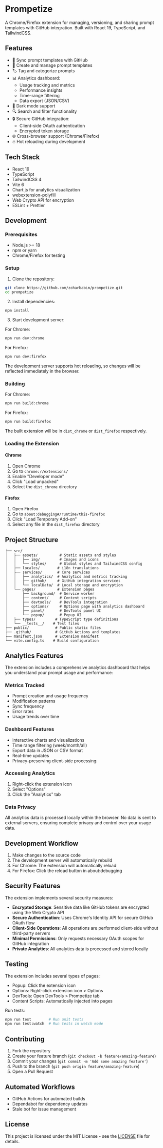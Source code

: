 # Prompetize

A Chrome/Firefox extension for managing, versioning, and sharing prompt templates with GitHub integration. Built with React 19, TypeScript, and TailwindCSS.

## Features

- 🔄 Sync prompt templates with GitHub
- 📝 Create and manage prompt templates
- 🏷️ Tag and categorize prompts
- 📊 Analytics dashboard:
  - Usage tracking and metrics
  - Performance insights
  - Time-range filtering
  - Data export (JSON/CSV)
- 🌙 Dark mode support
- 🔍 Search and filter functionality
- 🔒 Secure GitHub integration:
  - Client-side OAuth authentication
  - Encrypted token storage
- 🌐 Cross-browser support (Chrome/Firefox)
- 🔥 Hot reloading during development

## Tech Stack

- React 19
- TypeScript
- TailwindCSS 4
- Vite 6
- Chart.js for analytics visualization
- webextension-polyfill
- Web Crypto API for encryption
- ESLint + Prettier

## Development

### Prerequisites

- Node.js >= 18
- npm or yarn
- Chrome/Firefox for testing

### Setup

1. Clone the repository:
```bash
git clone https://github.com/zoharbabin/prompetize.git
cd prompetize
```

2. Install dependencies:
```bash
npm install
```

3. Start development server:

For Chrome:
```bash
npm run dev:chrome
```

For Firefox:
```bash
npm run dev:firefox
```

The development server supports hot reloading, so changes will be reflected immediately in the browser.

### Building

For Chrome:
```bash
npm run build:chrome
```

For Firefox:
```bash
npm run build:firefox
```

The built extension will be in `dist_chrome` or `dist_firefox` respectively.

### Loading the Extension

#### Chrome
1. Open Chrome
2. Go to `chrome://extensions/`
3. Enable "Developer mode"
4. Click "Load unpacked"
5. Select the `dist_chrome` directory

#### Firefox
1. Open Firefox
2. Go to `about:debugging#/runtime/this-firefox`
3. Click "Load Temporary Add-on"
4. Select any file in the `dist_firefox` directory

## Project Structure

```
├── src/
│   ├── assets/          # Static assets and styles
│   │   ├── img/         # Images and icons
│   │   └── styles/      # Global styles and TailwindCSS config
│   ├── locales/        # i18n translations
│   ├── services/       # Core services
│   │   ├── analytics/  # Analytics and metrics tracking
│   │   ├── github/     # GitHub integration services
│   │   └── localData/  # Local storage and encryption
│   └── pages/          # Extension pages
│       ├── background/  # Service worker
│       ├── content/     # Content scripts
│       ├── devtools/    # DevTools integration
│       ├── options/     # Options page with analytics dashboard
│       ├── panel/       # DevTools panel UI
│       └── popup/       # Popup UI
│   ├── types/         # TypeScript type definitions
│   └── __tests__/    # Test files
├── public/            # Public static files
├── .github/           # GitHub Actions and templates
├── manifest.json      # Extension manifest
└── vite.config.ts    # Build configuration
```

## Analytics Features

The extension includes a comprehensive analytics dashboard that helps you understand your prompt usage and performance:

### Metrics Tracked
- Prompt creation and usage frequency
- Modification patterns
- Sync frequency
- Error rates
- Usage trends over time

### Dashboard Features
- Interactive charts and visualizations
- Time range filtering (week/month/all)
- Export data in JSON or CSV format
- Real-time updates
- Privacy-preserving client-side processing

### Accessing Analytics
1. Right-click the extension icon
2. Select "Options"
3. Click the "Analytics" tab

### Data Privacy
All analytics data is processed locally within the browser. No data is sent to external servers, ensuring complete privacy and control over your usage data.

## Development Workflow

1. Make changes to the source code
2. The development server will automatically rebuild
3. For Chrome: The extension will automatically reload
4. For Firefox: Click the reload button in about:debugging

## Security Features

The extension implements several security measures:

- **Encrypted Storage**: Sensitive data like GitHub tokens are encrypted using the Web Crypto API
- **Secure Authentication**: Uses Chrome's Identity API for secure GitHub OAuth flow
- **Client-Side Operations**: All operations are performed client-side without third-party servers
- **Minimal Permissions**: Only requests necessary OAuth scopes for GitHub integration
- **Private Analytics**: All analytics data is processed and stored locally

## Testing

The extension includes several types of pages:
- Popup: Click the extension icon
- Options: Right-click extension icon > Options
- DevTools: Open DevTools > Prompetize tab
- Content Scripts: Automatically injected into pages

Run tests:
```bash
npm run test        # Run unit tests
npm run test:watch  # Run tests in watch mode
```

## Contributing

1. Fork the repository
2. Create your feature branch (`git checkout -b feature/amazing-feature`)
3. Commit your changes (`git commit -m 'Add some amazing feature'`)
4. Push to the branch (`git push origin feature/amazing-feature`)
5. Open a Pull Request

## Automated Workflows

- GitHub Actions for automated builds
- Dependabot for dependency updates
- Stale bot for issue management

## License

This project is licensed under the MIT License - see the [LICENSE](LICENSE) file for details.
